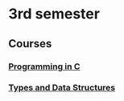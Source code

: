 # 3rd semester

## Courses

### [Programming in C](https://github.com/alena-zayts/BMSTU_3sem_programming_in_C)

### [Types and Data Structures](https://github.com/alena-zayts/BMSTU_3sem_types_and_data_structures)
